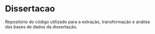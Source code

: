 # Dissertacao
Repositório do código utilizado para a extração, transformação e análise das bases de dados da dissertação.
